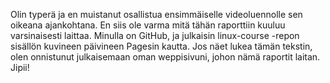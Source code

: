 Olin typerä ja en muistanut osallistua ensimmäiselle videoluennolle sen oikeana ajankohtana. 
En siis ole varma mitä tähän raporttiin kuuluu varsinaisesti laittaa. Minulla on GitHub, ja julkaisin linux-course -repon sisällön kuvineen päivineen Pagesin kautta. 
Jos näet lukea tämän tekstin, olen onnistunut julkaisemaan oman weppisivuni, johon nämä raportit laitan. Jipii!
